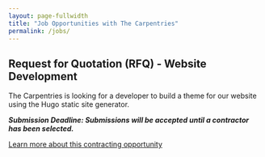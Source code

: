 ```yaml
---
layout: page-fullwidth
title: "Job Opportunities with The Carpentries"
permalink: /jobs/
---
```


## Request for Quotation (RFQ) - Website Development
The Carpentries is looking for a developer to build a theme for our website using the Hugo static site generator.

**_Submission Deadline: Submissions will be accepted until a contractor has been selected._**

<a class="radius button small" href="{{ site.url }}{{ site.baseurl }}{% link pages/rfq-web-development.md %}">Learn more about this contracting opportunity</a>
